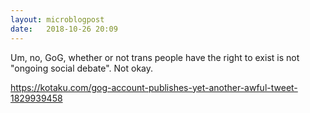 ```yaml
---
layout: microblogpost
date:   2018-10-26 20:09
---
```


Um, no, GoG, whether or not trans people have the right to exist is not "ongoing social debate". Not okay.

<a href="https://kotaku.com/gog-account-publishes-yet-another-awful-tweet-1829939458">https://kotaku.com/gog-account-publishes-yet-another-awful-tweet-1829939458</a>
